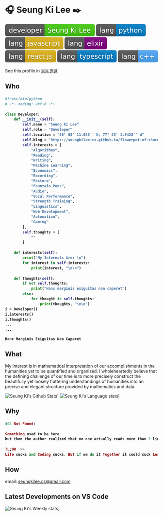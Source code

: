 # :headphones: Seung Ki Lee :black_nib:
![me](./assets/developer-SeungKiLee-brightgreen.svg)
![python](./assets/lang-python-blue.svg)
![javascript](./assets/lang-javascript-yellow.svg)
![elixir](./assets/lang-elixir-purple.svg)
![react.js](./assets/lang-react.js-yellow.svg)
![typescript](./assets/lang-typescript-blue.svg)
![c++](./assets/lang-cpp.svg)

See this profile in  [:kr: 한글](README.ko.md)


## Who

<h4>

```python
#!/usr/bin/python
# -*- coding: utf-8 -*-

class Developer:
    def __init__(self):
        self.name = "Seung Ki Lee"
        self.role = "Developer"
        self.location = "38° 58' 11.028'' N, 77° 23' 1.9428'' W"
        self.blog = "https://seungkilee-cs.github.io/flowerpot-of-shard"
        self.interests = [
            "Algorithms",
            "Reading",
            "Writing",
            "Machine Learning",
            "Economics",
            "Recording",
            "Posture",
            "Fountain Pens",
            "Audio",
            "Vocal Performance",
            "Strength Training",
            "Linguistics",
            "Web Development",
            "Automation",
            "Gaming"
        ],
        self.thoughts = [
            ""
        ]
        
    def interests(self):
        print("My Interests Are: \n") 
        for interest in self.interests:
            print(interest, "\n\n")
    
    def thoughts(self):
        if not self.thoughts:
            print("Hanc marginis exiguitas non caperet")
        else:
            for thought in self.thoughts:
                print(thoughts, "\n\n")
i = Developer()
i.interests()
i.thoughts()
...
...
```

```python
Hanc Marginis Exiguitas Non Caperet
```

</h4>


## What
My interest is in mathematical interpretation of our accomplishments in the humanities yet to be quantified and organized. I wholeheartedly believe that the defining challenge of our time is to more precisely construct the beautifully yet loosely fluttering understandings of humanities into an precise and elegant structure provided by mathematics and data.

![Seung Ki's Github Stats](https://github-readme-stats.vercel.app/api?username=seungkilee-cs&layout=compact&theme=material-palenight)]
![Seung Ki's Language stats](https://github-readme-stats.anuraghazra1.vercel.app/api/top-langs/?username=seungkilee-cs&layout=compact&theme=material-palenight)]


## Why
<h4>

```elixir
404 Not Found:

Something used to be here
but then the author realized that no one actually reads more than 3 lines of text anymore.

TL;DR  >>  
Life sucks and Coding sucks. But if we do it Together it could suck Less.

```
</h4>

## How
email: [seungkilee.cs@gmail.com](mailto:seungkilee.cs@gmail.com)

## Latest Developments on VS Code
![Seung Ki's Weekly stats](https://github-readme-stats.vercel.app/api/wakatime?username=seungkileecs)]

<!--
**seungkilee-cs/seungkilee-cs** is a ✨ _special_ ✨ repository because its `README.md` (this file) appears on your GitHub profile.

Here are some ideas to get you started:

- 🔭 I’m currently working on ...
- 🌱 I’m currently learning ...
- 👯 I’m looking to collaborate on ...
- 🤔 I’m looking for help with ...
- 💬 Ask me about ...
- 📫 How to reach me: ...
- 😄 Pronouns: ...
- ⚡ Fun fact: ...

-->

